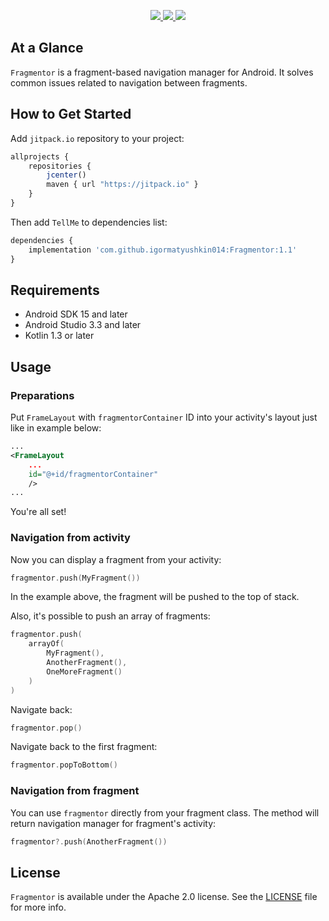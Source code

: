 <p align="center">
  <a href="https://http://www.android.com">
		<img src="https://img.shields.io/badge/android-15-green.svg?style=flat">
	</a>
	<a href="https://jitpack.io/#igormatyushkin014/Fragmentor">
		<img src="https://jitpack.io/v/igormatyushkin014/Fragmentor.svg">
	</a>
	<a href="https://tldrlegal.com/license/apache-license-2.0-(apache-2.0)">
		<img src="https://img.shields.io/badge/License-Apache 2.0-blue.svg?style=flat">
	</a>
</p>

## At a Glance

`Fragmentor` is a fragment-based navigation manager for Android. It solves common issues related to navigation between fragments.

## How to Get Started

Add `jitpack.io` repository to your project:

```javascript
allprojects {
    repositories {
        jcenter()
        maven { url "https://jitpack.io" }
    }
}
```

Then add `TellMe` to dependencies list:

```javascript
dependencies {
    implementation 'com.github.igormatyushkin014:Fragmentor:1.1'
}
```

## Requirements

* Android SDK 15 and later
* Android Studio 3.3 and later
* Kotlin 1.3 or later

## Usage

### Preparations

Put `FrameLayout` with `fragmentorContainer` ID into your activity's layout just like in example below:

```xml
...
<FrameLayout
    ...
    id="@+id/fragmentorContainer"
    />
...
```

You're all set!

### Navigation from activity

Now you can display a fragment from your activity:

```kotlin
fragmentor.push(MyFragment())
```

In the example above, the fragment will be pushed to the top of stack.

Also, it's possible to push an array of fragments:

```kotlin
fragmentor.push(
    arrayOf(
        MyFragment(),
        AnotherFragment(),
        OneMoreFragment()
    )
)
```

Navigate back:

```kotlin
fragmentor.pop()
```

Navigate back to the first fragment:

```kotlin
fragmentor.popToBottom()
```

### Navigation from fragment

You can use `fragmentor` directly from your fragment class. The method will return navigation manager for fragment's activity:

```kotlin
fragmentor?.push(AnotherFragment())
```

## License

`Fragmentor` is available under the Apache 2.0 license. See the [LICENSE](./LICENSE) file for more info.
